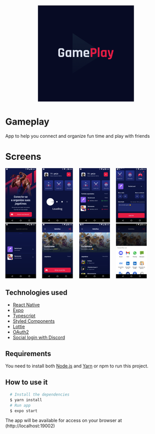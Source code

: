 <h1 align="center">
   <img
        alt="Gameplay"
        title="Gameplay"
        src="./assets/adaptive-icon.png"
        width="300"
    />
</h1>

# Gameplay

App to help you connect and organize fun time and play with friends

# Screens

<p align="left">
<img src="./screens/login.png" width="19%" />
&nbsp; &nbsp;
<img src="./screens/home_load.png" width="19%" />
&nbsp; &nbsp;
<img src="./screens/home.png" width="19%" />
&nbsp; &nbsp;
<img src="./screens/register_guild.png" width="19%" />
&nbsp; &nbsp;
<img src="./screens/guilds.png" width="19%" />
&nbsp; &nbsp;
<img src="./screens/details_owner.png" width="19%" />
&nbsp; &nbsp;
<img src="./screens/details.png" width="19%" />
&nbsp; &nbsp;
<img src="./screens/share.png" width="19%" />
</p>

## Technologies used
  - [React Native](https://reactnative.dev)
  - [Expo](https://docs.expo.io)
  - [Typescript](https://www.typescriptlang.org)
  - [Styled Components](https://www.styled-components.com)
  - [Lottie](https://lottiefiles.com/)
  - [OAuth2](https://oauth.net/2/)
  - [Social login with Discord](https://discord.com/developers)

## Requirements

You need to install both [Node.js](https://nodejs.org) and [Yarn](https://yarnpkg.com) or npm to run this project.

## How to use it

```bash
  # Install the dependencies
  $ yarn install
  # Run app
  $ expo start
```

The app will be available for access on your browser at (http://localhost:19002)
